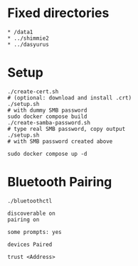 # Fixed directories

```
* /data1
* ../shimmie2
* ../dasyurus
```

# Setup

```
./create-cert.sh
# (optional: download and install .crt)
./setup.sh
# with dummy SMB password
sudo docker compose build
./create-samba-password.sh
# type real SMB password, copy output
./setup.sh
# with SMB password created above

sudo docker compose up -d
```

# Bluetooth Pairing

```
./bluetoothctl

discoverable on
pairing on

some prompts: yes

devices Paired

trust <Address>
```
